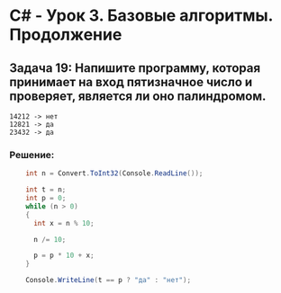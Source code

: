 # C# - Урок 3. Базовые алгоритмы. Продолжение

## Задача 19: Напишите программу, которая принимает на вход пятизначное число и проверяет, является ли оно палиндромом.

```
14212 -> нет
12821 -> да
23432 -> да
```

### Решение:

```c#
    int n = Convert.ToInt32(Console.ReadLine());

    int t = n;
    int p = 0;
    while (n > 0)
    {
      int x = n % 10;

      n /= 10;

      p = p * 10 + x;
    }

    Console.WriteLine(t == p ? "да" : "нет");
```